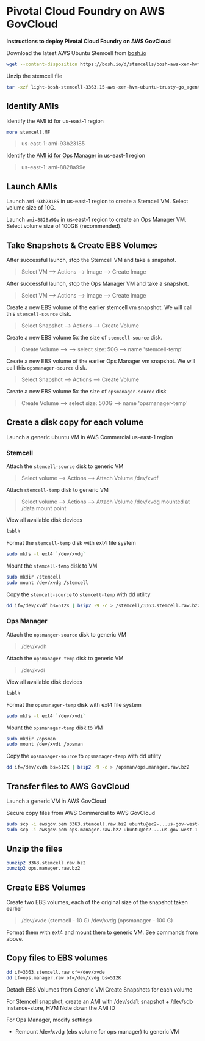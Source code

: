 # Pivotal Cloud Foundry on AWS GovCloud
**Instructions to deploy Pivotal Cloud Foundry on AWS GovCloud**

Download the latest AWS Ubuntu Stemcell from [bosh.io](http://bosh.io/stemcells/bosh-aws-xen-hvm-ubuntu-trusty-go_agent)

```bash
wget --content-disposition https://bosh.io/d/stemcells/bosh-aws-xen-hvm-ubuntu-trusty-go_agent?v=3363.15
```

Unzip the stemcell file
```bash
tar -xzf light-bosh-stemcell-3363.15-aws-xen-hvm-ubuntu-trusty-go_agent.tgz
```
## Identify AMIs
Identify the AMI id for us-east-1 region
```bash
more stemcell.MF
```
> us-east-1: ami-93b23185

Identify the [AMI id for Ops Manager](https://network.pivotal.io/products/ops-manager/) in us-east-1 region
> us-east-1: ami-8828a99e

## Launch AMIs
Launch `ami-93b23185` in us-east-1 region to create a Stemcell VM. Select volume size of 10G.

Launch `ami-8828a99e` in us-east-1 region to create an Ops Manager VM. Select volume size of 100GB (recommended).

## Take Snapshots & Create EBS Volumes
After successful launch, stop the Stemcell VM and take a snapshot.
> Select VM --> Actions --> Image --> Create Image

After successful launch, stop the Ops Manager VM and take a snapshot.
> Select VM --> Actions --> Image --> Create Image

Create a new EBS volume of the earlier stemcell vm snapshot. We will call this `stemcell-source` disk.
> Select Snapshot --> Actions --> Create Volume

Create a new EBS volume 5x the size of `stemcell-source` disk.
> Create Volume --> --> select size: 50G --> name 'stemcell-temp'

Create a new EBS volume of the earlier Ops Manager vm snapshot. We will call this `opsmanager-source` disk.
> Select Snapshot --> Actions --> Create Volume

Create a new EBS volume 5x the size of `opsmanager-source` disk
> Create Volume --> select size: 500G --> name 'opsmanager-temp'

## Create a disk copy for each volume
Launch a generic ubuntu VM in AWS Commercial us-east-1 region

### Stemcell
Attach the `stemcell-source` disk to generic VM
> Select volume --> Actions --> Attach Volume
>  /dev/xvdf

Attach `stemcell-temp` disk to generic VM
> Select volume --> Actions --> Attach Volume
> /dev/xvdg mounted at /data mount point

View all available disk devices
```bash
lsblk
```
Format the `stemcell-temp` disk with ext4 file system
```bash
sudo mkfs -t ext4 `/dev/xvdg`
```

Mount the `stemcell-temp` disk to VM
```bash
sudo mkdir /stemcell
sudo mount /dev/xvdg /stemcell
```

Copy the `stemcell-source` to `stemcell-temp` with dd utility
```bash
dd if=/dev/xvdf bs=512K | bzip2 -9 -c > /stemcell/3363.stemcell.raw.bz2
```
### Ops Manager
Attach the `opsmanger-source` disk to generic VM
> /dev/xvdh

Attach the `opsmanager-temp` disk to generic VM
> /dev/xvdi

View all available disk devices
```bash
lsblk
```
Format the `opsmanager-temp` disk with ext4 file system
```bash
sudo mkfs -t ext4 `/dev/xvdi`
```

Mount the `opsmanager-temp` disk to VM
```bash
sudo mkdir /opsman
sudo mount /dev/xvdi /opsman
```

Copy the `opsmanager-source` to `opsmanager-temp` with dd utility
```bash
dd if=/dev/xvdh bs=512K | bzip2 -9 -c > /opsman/ops.manager.raw.bz2
```

## Transfer files to AWS GovCloud
Launch a generic VM in AWS GovCloud

Secure copy files from AWS Commercial to AWS GovCloud
```bash
sudo scp -i awsgov.pem 3363.stemcell.raw.bz2 ubuntu@ec2-...us-gov-west-1.compute.amazonaws.com:/home/ubuntu
sudo scp -i awsgov.pem ops.manager.raw.bz2 ubuntu@ec2-...us-gov-west-1.compute.amazonaws.com:/home/ubuntu
```

## Unzip the files
```bash
bunzip2 3363.stemcell.raw.bz2
bunzip2 ops.manager.raw.bz2
```

## Create EBS Volumes
Create two EBS volumes, each of the original size of the snapshot taken earlier
> /dev/xvde (stemcell - 10 G)
> /dev/xvdg (opsmanager - 100 G)

Format them with ext4 and mount them to generic VM. See commands from above.

## Copy files to EBS volumes
```bash
dd if=3363.stemcell.raw of=/dev/xvde
dd if=ops.manager.raw of=/dev/xvdg bs=512K
```

Detach EBS Volumes from Generic VM
Create Snapshots for each volume

For Stemcell snapshot, create an AMI with /dev/sda1: snapshot + /dev/sdb instance-store, HVM
Note down the AMI ID

For Ops Manager, modify settings
- Remount /dev/xvdg (ebs volume for ops manager) to generic VM
